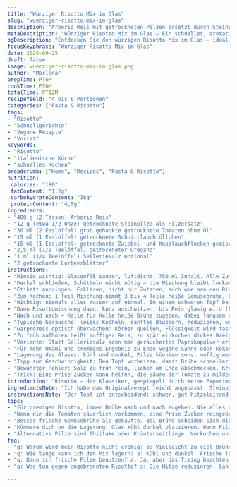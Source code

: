 ```yaml
---
title: "Würziger Risotto Mix im Glas"
slug: "wuerziger-risotto-mix-im-glas"
description: "Arborio Reis mit getrockneten Pilzen ersetzt durch Steinpilze, Tomatenstücke, getrocknete Kräuter, Zwiebel- und Knoblauchflocken. Getrocknete Lorbeerblätter runden die Mischung ab. Perfekt für schnelle Risottos, einfach mit Brühe aufgießen und köcheln lassen. Alternative Zutaten und Tipps für Perfektion beim Rühren und richtigem Garpunkt inklusive."
metaDescription: "Würziger Risotto Mix im Glas – Ein schnelles, aromatisches Gericht für Gourmets. Ideal für Risotto-Fans mit wenig Zeit."
ogDescription: "Entdecken Sie den würzigen Risotto Mix im Glas – ideal für geschmackvolle, schnelle Gerichte. Perfekt für alle, die es lieben, zu kochen."
focusKeyphrase: "Würziger Risotto Mix im Glas"
date: 2025-09-25
draft: false
image: wuerziger-risotto-mix-im-glas.png
author: "Marlena"
prepTime: PT6M
cookTime: PT6M
totalTime: PT12M
recipeYield: "4 bis 6 Portionen"
categories: ["Pasta & Risotto"]
tags:
- "Risotto"
- "Schnellgerichte"
- "Vegane Rezepte"
- "Vorrat"
keywords:
- "Risotto"
- "italienische Küche"
- "schnelles Kochen"
breadcrumb: ["Home", "Recipes", "Pasta & Risotto"]
nutrition: 
 calories: "180"
 fatContent: "1,2g"
 carbohydrateContent: "38g"
 proteinContent: "4,5g"
ingredients:
- "400 g (2 Tassen) Arborio Reis"
- "12 g (etwa 1/2 Unze) getrocknete Steinpilze als Pilzersatz"
- "30 ml (2 Esslöffel) grob gehackte getrocknete Tomaten ohne Öl"
- "15 ml (1 Esslöffel) getrocknete Schnittlauchröllchen"
- "15 ml (1 Esslöffel) getrocknete Zwiebel- und Knoblauchflocken gemischt als Zwiebelflocken Ersatz"
- "2,5 ml (1/2 Teelöffel) getrockneter Oregano"
- "1 ml (1/4 Teelöffel) Selleriesalz optional"
- "2 getrocknete Lorbeerblätter"
instructions:
- "Riesig wichtig: Glasgefäß sauber, luftdicht, 750 ml Inhalt. Alle Zutaten rein, Reis zuerst, dann Pilze, Tomaten, Kräuter, Gewürze. Lorbeerblatt zuletzt oben drauf; hält Geschmack später stärker."
- "Deckel schließen, Schütteln nicht nötig – die Mischung bleibt locker und schichtet sich selbst."
- "Etikett anbringen. Erklären, nicht nur Zutaten, auch wie man den Risotto macht: risotto ist kein Vorratsgericht, sondern braucht Geduld und ständiges Rühren."
- "Zum Kochen: 1 Teil Mischung nimmt 3 bis 4 Teile heiße Gemüsebrühe, bevorzugt frisch oder gut aromatisiert; zu wenig ist Verrat an der Konsistenz."
- "Wichtig: niemals alles Wasser auf einmal. In einem schweren Topf bei mittlerer Hitze zuerst Öl oder vegane Butter schmelzen, Zwiebel anbraten für Süße."
- "Dann Risottomischung dazu, kurz anschwitzen, bis Reis glasig wird (kleine weiße Punkte oben sichtbar). So erst entfaltet sich das volle Aroma, nicht vorher."
- "Nach und nach – Kelle für Kelle heiße Brühe zugeben, dabei langsam unter stetigem Rühren einarbeiten; risotto darf nie trocken oder zu suppig werden."
- "Typische Geräusche: leises Köcheln, sanftes Blubbern, reduzieren, wenn mehr Flüssigkeit zugeben wird. Reiskörnchen fühlt sich außen cremig, innen noch leicht bissfest, aber nicht hart an."
- "Garprozess optisch überwachen: Körner quellen, Flüssigkeit wird fast vollständig aufgenommen, Oberfläche seidig glänzend. Lorbeerblatt entfernen, bevor der Risotto serviert wird."
- "Zu früh aufhören heißt muffiger Reis, zu spät einkochen dickes Breigefühl. Muss elastisch bleiben mit Biss, nicht matschig."
- "Variante: Statt Selleriesalz kann man geräuchertes Paprikapulver ergänzen, für rauchige Note. Wer keinen getrockneten Steinpilz hat, nimmt Shiitake oder Kräuterseitlinge, vorgekocht, fein gehackt."
- "Für mehr Umami und cremiges Ergebnis zu Ende vegane Sahne oder Kokoscreme einrühren, immer nach Gefühl."
- "Lagerung des Glases: kühl und dunkel, Pilze könnten sonst muffig werden."
- "Tipp zur Geschwindigkeit: Den Topf vorheizen, damit Brühe schneller kocht, während du das Risottomix in den Topf gibst."
- "Bewährter Fehler: Salz zu früh rein, lieber am Ende abschmecken. Kräuter nicht zermahlen, sonst Aroma flüchtet."
- "Trick: Eine Prise Zucker kann helfen, die Säure der Tomate zu mildern, falls du zu säuerlich empfindest."
introduction: "Risotto – der Klassiker, gespiegelt durch meine Experimente. Habe gemerkt: das perfekte Risotto gelingt nur, wenn du die Textur spürst, nicht die Uhr anstarrst. Ein Glas vorgefertigter Mix macht das Ganze schneller. Getrocknete Pilze und Tomaten geben Tiefe; Kräuter und Zwiebel flüstern im Hintergrund. Aber, Vorsicht, falsches Timing, zu viel Hitze – Ärger vorprogrammiert. Die Idee war, einen Vorrat zu schaffen, der aromatisch bleibt, aber flexibel. Dabei verzichte ich auf Milch, Eier und Nüsse – für alle ohne Kompromisse. Wichtig: Risotto schmeckt erst mit Zeit und Aufmerksamkeit. Ich teile meine Tipps, wie du das Glas optimal nutzt, was du ersetzen kannst und auch kleine Fehler vermeidest. Wer schnell kocht, braucht keinen Plastikreis, sondern den richtigen Mix im Glas. Vertraue nicht nur auf Zutaten, fühle das Gericht."
ingredientsNote: "Ich habe das Originalrezept leicht angepasst: Steinpilze statt gemischter Pilze, weil sie intensiver sind. Getrocknete Tomaten nicht in Öl; neues gewürfeltes Format für mehr Textur. Schnittlauch geblieben, aber Zwiebel- und Knoblauchflocken gemischt, da sie zusammen harmonieren. Selleriesalz optional, alternativ Rosmarin oder Thymian für variierende Aromen. Lorbeer sollte getrocknet sein, frisch zu dominant. Glas mit 750 ml, nicht zu groß, damit die Luftfeuchtigkeit niedrig bleibt. Brennwert und Makros passen zum vegetarisch-veganen Anspruch. Ersatz für Arborio? Carnaroli oder Vialone Nano gehen auch, mittelgroß, für gleiche Cremigkeit. Pilze grob zerkleinern, um Geschmack besser freizugeben. Trockenprodukte beachten: je frischer, desto besser – wird aber im Glas meist lange gelagert. Offen gelagert riskant, modrige Pilze kein Spaß. Verpackung sterilisieren spart später Ärger."
instructionsNote: "Der Topf ist entscheidend: schwer, gut hitzeleitend, nicht unbedingt antihaft – risotto haftet eh, aber vorsichtig rühren. Rühren nicht vergessen, sonst Anbrennen, besonders mit Glas-Mix und Trockenprodukten, die viel Wasser brauchen. Heiße Gemüsebrühe Stück für Stück zugeben, damit der Reis Flüssigkeit aufsaugt, nicht darauf schwimmt. Gleichmäßiges, langsames Köcheln optimiert Stärkeauslaugung, sorgt für Geschmack und Bindung. Lorbeerblatt nicht zerbrechen, sonst wird’s bitter; lieber ganz rausnehmen und eventuell zuvor in der Brühe ziehen lassen. Die Zeitangabe beim Kochen ist Kehrseite der Medaille – auf Geräusche und Konsistenz verlassen. Getrocknete Tomaten müssen nicht vorher einweichen; sie werden beim Köcheln weich und intensivieren die Säure sanft. Beim Servieren kann ein Spritzer Zitronensaft helfen, Frische bringt Leben ins Gericht. Restliches Glas lagern, Luftfeuchte kontrollieren, um Aroma zu bewahren. Siegerrezept braucht keine Schnellschüsse, sondern Fingerspitzengefühl."
tips:
- "Für cremigen Risotto, immer Brühe nach und nach zugeben. Nie alles auf einmal. Geräusche hören. Köchelt leise, blubbert sanft. Wichtig für Gelierung."
- "Wenn dir die Tomaten säuerlich vorkommen, eine Prise Zucker reingeben. Mildert den Geschmack. Aber Vorsicht, nicht zu viel. Immer abschmecken."
- "Besser frische Gemüsebrühe als gekaufte. Bei Brühe scheiden sich die Geister. Frisch gibt Fleischigkeit, Geschmack. Nichts übersehen."
- "Kümmere dich um die Lagerung. Glas kühl dunkel platzieren. Wenn Pilze muffig werden, ist die ganze Mischung hin. Achte auf Frische."
- "Alternative Pilze sind Shiitake oder Kräuterseitlinge. Vorkochen und fein hacken. Funktioniert wie Steinpilze. Auch gut."
faq:
- "q: Warum wird mein Risotto nicht cremig? a: Vielleicht zu viel Brühe auf einmal. Gleichmäßig eingießen, stetig rühren. Konsistenz beobachten."
- "q: Wie lange kann ich den Mix lagern? a: Kühl und dunkel. Frische Trockenprodukte halten länger. Richtig lagern ist entscheidend für Geschmack."
- "q: Kann ich frische Pilze benutzen? a: Ja, aber das Timing beachten. Frische kosten Zeit. Vor allem richtig zubereiten, nicht zu kurz."
- "q: Was tun gegen angebrannten Risotto? a: Die Hitze reduzieren. Sanft anbraten, nicht zu früh anfangen zu rühren. Öl hilft gegen Anhaften."

---
```

